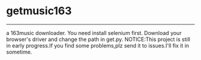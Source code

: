 # getmusic163
---
a 163music downloader.
You need install selenium first.
Download your browser's driver and change the path in get.py.
NOTICE:This project is still in early progress.If you find some problems,plz send it to issues.I'll fix it in sometime.
